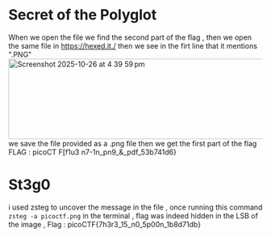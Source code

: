 # Secret of the Polyglot

When we open the file we find the second part of the flag , then we open the same file in https://hexed.it./ then we see in the firt line that it mentions ".PNG"
<img width="835" height="159" alt="Screenshot 2025-10-26 at 4 39 59 pm" src="https://github.com/user-attachments/assets/8ee37530-ba7b-4dac-bec8-a8c77595edec" />
we save the file provided as a .png file then we get the first part of the flag 
FLAG : picoCT F[f1u3 n7-1n_pn9_&_pdf_53b741d6}

# St3g0

i used zsteg to uncover the message in the file , once running this command `zsteg -a picoctf.png` in the terminal ,  flag was indeed hidden in the LSB of the image , 
Flag : picoCTF{7h3r3_15_n0_5p00n_1b8d71db}

# 

